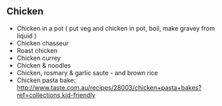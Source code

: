 
## Chicken

* Chicken in a pot ( put veg and chicken in pot, boil, make gravey from liquid )
* Chicken chasseur
* Roast chicken
* Chicken currey
* Chicken & noodles
* Chicken, rosmary & garlic saute - and brown rice
* Chicken pasta bake: http://www.taste.com.au/recipes/28003/chicken+pasta+bakes?ref=collections,kid-friendly
